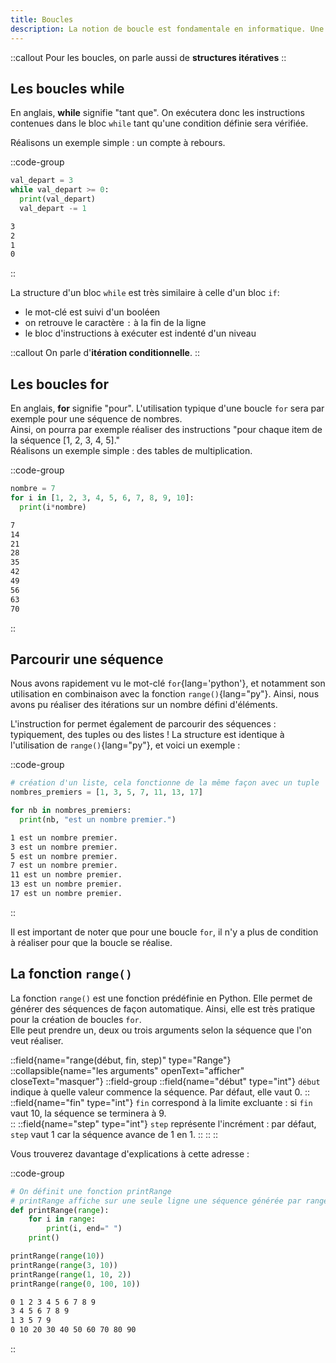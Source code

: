 ```yaml
---
title: Boucles
description: La notion de boucle est fondamentale en informatique. Une boucle permet d'exécuter plusieurs fois des instructions, soit tant qu'une condition est réalisée (utilisation de la boucle `while`), soit en déterminant le nombre d'__itérations__ qui devront être réalisées (utilisation de la boucle `for`).
---
```


::callout
Pour les boucles, on parle aussi de __structures itératives__
::

## Les boucles while
En anglais, __while__ signifie "tant que". On exécutera donc les instructions contenues dans le bloc `while` tant qu'une condition définie sera vérifiée.

Réalisons un exemple simple : un compte à rebours.

::code-group
```py [Compte à rebours.py]
val_depart = 3
while val_depart >= 0:
  print(val_depart)
  val_depart -= 1
```

```bash [résultat.terminal]
3
2
1
0
```
::

La structure d'un bloc `while` est très similaire à celle d'un bloc `if`:

- le mot-clé est suivi d'un booléen
- on retrouve le caractère `:` à la fin de la ligne
- le bloc d'instructions à exécuter est indenté d'un niveau

::callout
On parle d'__itération conditionnelle__.
::

## Les boucles for
En anglais, __for__ signifie "pour". L'utilisation typique d'une boucle `for` sera par exemple pour une séquence de nombres.  
Ainsi, on pourra par exemple réaliser des instructions "pour chaque item de la séquence [1, 2, 3, 4, 5]."  
Réalisons un exemple simple : des tables de multiplication.

::code-group
```python [Table de multiplication de 7.py]
nombre = 7
for i in [1, 2, 3, 4, 5, 6, 7, 8, 9, 10]:
  print(i*nombre)
```

```bash [résultat.terminal]
7
14
21
28
35
42
49
56
63
70
```
::

## Parcourir une séquence
Nous avons rapidement vu le mot-clé `for`{lang='python'}, et notamment son utilisation en combinaison avec la fonction `range()`{lang="py"}. Ainsi, nous avons pu réaliser des itérations sur un nombre défini d'éléments.

L'instruction for permet également de parcourir des séquences : typiquement, des tuples ou des listes ! La structure est identique à l'utilisation de `range()`{lang="py"}, et voici un exemple :

::code-group
```python [Parcourir une séquence]
# création d'un liste, cela fonctionne de la même façon avec un tuple
nombres_premiers = [1, 3, 5, 7, 11, 13, 17]

for nb in nombres_premiers:
  print(nb, "est un nombre premier.")
```

```bash [résultat]
1 est un nombre premier.
3 est un nombre premier.
5 est un nombre premier.
7 est un nombre premier.
11 est un nombre premier.
13 est un nombre premier.
17 est un nombre premier.
```
::


Il est important de noter que pour une boucle `for`, il n'y a plus de condition à réaliser pour que la boucle se réalise.

## La fonction `range()`
La fonction `range()` est une fonction prédéfinie en Python. Elle permet de générer des séquences de façon automatique. Ainsi, elle est très pratique pour la création de boucles `for`.  
Elle peut prendre un, deux ou trois arguments selon la séquence que l'on veut réaliser.

::field{name="range(début, fin, step)" type="Range"}
  ::collapsible{name="les arguments" openText="afficher" closeText="masquer"}
    ::field-group
      ::field{name="début" type="int"}
        `début` indique à quelle valeur commence la séquence. Par défaut, elle vaut 0. 
      ::
      ::field{name="fin" type="int"}
        `fin` correspond à la limite excluante : si `fin` vaut 10, la séquence se terminera à 9.  
      ::
      ::field{name="step" type="int"}
        `step` représente l'incrément : par défaut, `step` vaut 1 car la séquence avance de 1 en 1.
      ::
  ::
::

Vous trouverez davantage d'explications à cette adresse :  

::code-group
  ```py [Exemples d'utilisation de range().py]
  # On définit une fonction printRange
  # printRange affiche sur une seule ligne une séquence générée par range()
  def printRange(range):
      for i in range:
          print(i, end=" ")
      print()

  printRange(range(10))
  printRange(range(3, 10))
  printRange(range(1, 10, 2))
  printRange(range(0, 100, 10))
  ```

```bash [résultat.terminal]
0 1 2 3 4 5 6 7 8 9 
3 4 5 6 7 8 9 
1 3 5 7 9 
0 10 20 30 40 50 60 70 80 90 
```
::